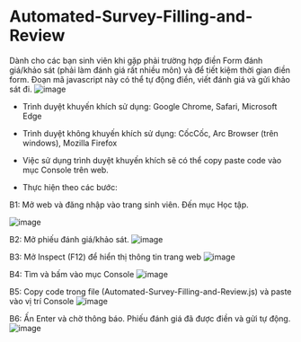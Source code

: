 # Automated-Survey-Filling-and-Review

Dành cho các bạn sinh viên khi gặp phải trường hợp điền Form đánh giá/khảo sát (phải làm đánh giá rất nhiều môn) và để tiết kiệm thời gian điền form.
Đoạn mã javascript này có thể tự động điền, viết đánh giá và gửi khảo sát đi.
![image](https://github.com/Anlh-morgan/Automated-Survey-Filling-and-Review/assets/145817609/ae85af32-44ed-4845-ae3c-fef8f1d84c11)

- Trình duyệt khuyến khích sử dụng: Google Chrome, Safari, Microsoft Edge

- Trình duyệt không khuyến khích sử dụng: CốcCốc, Arc Browser (trên windows), Mozilla Firefox

- Việc sử dụng trình duyệt khuyến khích sẽ có thể copy paste code vào mục Console trên web.

- Thực hiện theo các bước:

B1: Mở web và đăng nhập vào trang sinh viên. Đến mục Học tập.

![image](https://github.com/Anlh-morgan/Automated-Survey-Filling-and-Review/assets/145817609/a2fa2dc6-3b27-4f83-bbb7-03ff11466930)

B2: Mở phiếu đánh giá/khảo sát.
![image](https://github.com/Anlh-morgan/Automated-Survey-Filling-and-Review/assets/145817609/31b7f11f-4eb0-47aa-8514-cf3387614a50)

B3: Mở Inspect (F12) để hiển thị thông tin trang web
![image](https://github.com/Anlh-morgan/Automated-Survey-Filling-and-Review/assets/145817609/2da4bb91-2119-4a1b-9af5-8949c575d4e7)

B4: Tìm và bấm vào mục Console
![image](https://github.com/Anlh-morgan/Automated-Survey-Filling-and-Review/assets/145817609/3d667cfd-e266-48b8-955d-49a4f6971430)

B5: Copy code trong file (Automated-Survey-Filling-and-Review.js) và paste vào vị trí Console
![image](https://github.com/Anlh-morgan/Automated-Survey-Filling-and-Review/assets/145817609/86c12170-89f6-44dd-b7e1-74587f8ff0df)

B6: Ấn Enter và chờ thông báo. Phiếu đánh giá đã được điền và gửi tự động.
![image](https://github.com/Anlh-morgan/Automated-Survey-Filling-and-Review/assets/145817609/d1d89506-b4b9-444a-9f8e-cf8deb3675c9)
